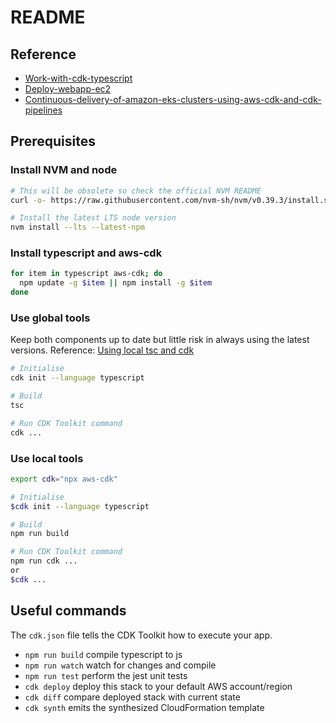 # README



## Reference


- [Work-with-cdk-typescript]
- [Deploy-webapp-ec2]
- [Continuous-delivery-of-amazon-eks-clusters-using-aws-cdk-and-cdk-pipelines]
## Prerequisites

### Install NVM and node

```bash
# This will be obsolete so check the official NVM README
curl -o- https://raw.githubusercontent.com/nvm-sh/nvm/v0.39.3/install.sh | bash

# Install the latest LTS node version
nvm install --lts --latest-npm
```

### Install typescript and aws-cdk

```bash
for item in typescript aws-cdk; do
  npm update -g $item || npm install -g $item
done
```

### Use global tools

Keep both components up to date but little risk in always using the latest versions. Reference: [Using local tsc and cdk]

```bash
# Initialise
cdk init --language typescript

# Build
tsc

# Run CDK Toolkit command
cdk ...
```

### Use local tools

```bash
export cdk="npx aws-cdk"

# Initialise
$cdk init --language typescript

# Build
npm run build

# Run CDK Toolkit command
npm run cdk ...
or
$cdk ...
```

## Useful commands

The `cdk.json` file tells the CDK Toolkit how to execute your app.

* `npm run build`   compile typescript to js
* `npm run watch`   watch for changes and compile
* `npm run test`    perform the jest unit tests
* `cdk deploy`      deploy this stack to your default AWS account/region
* `cdk diff`        compare deployed stack with current state
* `cdk synth`       emits the synthesized CloudFormation template


[Using local tsc and cdk]: https://docs.aws.amazon.com/cdk/v2/guide/work-with-cdk-typescript.html#typescript-local
[Work-with-cdk-typescript]: https://docs.aws.amazon.com/cdk/v2/guide/work-with-cdk-typescript.html
[Deploy-webapp-ec2]: https://aws.amazon.com/getting-started/guides/deploy-webapp-ec2/
[Continuous-delivery-of-amazon-eks-clusters-using-aws-cdk-and-cdk-pipelines]: https://aws.amazon.com/blogs/containers/continuous-delivery-of-amazon-eks-clusters-using-aws-cdk-and-cdk-pipelines/